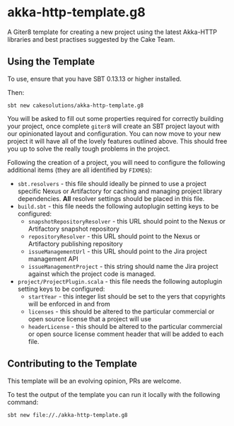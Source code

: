 # akka-http-template.g8
A Giter8 template for creating a new project using the latest Akka-HTTP libraries and best practises suggested by the
Cake Team.

## Using the Template

To use, ensure that you have SBT 0.13.13 or higher installed.

Then:

```
sbt new cakesolutions/akka-http-template.g8
```

You will be asked to fill out some properties required for correctly building your project, once complete `giter8` will
create an SBT project layout with our opinionated layout and configuration.  You can now move to your new project it
will have all of the lovely features outlined above.  This should free you up to solve the really tough problems in the
project.

Following the creation of a project, you will need to configure the following additional items (they are all identified
by ```FIXME```s):
* ```sbt.resolvers``` - this file should ideally be pinned to use a project specific Nexus or Artifactory for caching
  and managing project library dependencies. **All** resolver settings should be placed in this file.
* ```build.sbt``` - this file needs the following autoplugin setting keys to be configured:
  * ```snapshotRepositoryResolver``` - this URL should point to the Nexus or Artifactory snapshot repository
  * ```repositoryResolver``` - this URL should point to the Nexus or Artifactory publishing repository
  * ```issueManagementUrl``` - this URL should point to the Jira project management API
  * ```issueManagementProject``` - this string should name the Jira project against which the project code is managed.
* ```project/ProjectPlugin.scala``` - this file needs the following autoplugin setting keys to be configured:
  * ```startYear``` - this integer list should be set to the yers that copyrights will be enforced in and from
  * ```licenses``` - this should be altered to the particular commercial or open source license that a project will use
  * ```headerLicense``` - this should be altered to the particular commercial or open source license comment header that
    will be added to each file.

## Contributing to the Template

This template will be an evolving opinion, PRs are welcome.

To test the output of the template you can run it locally with the following command:

```
sbt new file://./akka-http-template.g8
```

